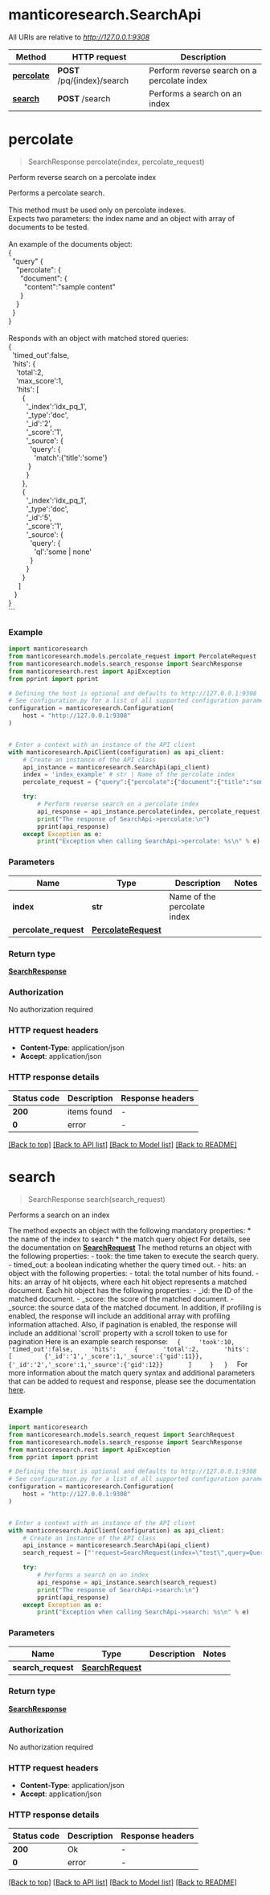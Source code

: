 # manticoresearch.SearchApi

All URIs are relative to *http://127.0.0.1:9308*

Method | HTTP request | Description
------------- | ------------- | -------------
[**percolate**](SearchApi.md#percolate) | **POST** /pq/{index}/search | Perform reverse search on a percolate index
[**search**](SearchApi.md#search) | **POST** /search | Performs a search on an index


# **percolate**
> SearchResponse percolate(index, percolate_request)

Perform reverse search on a percolate index

Performs a percolate search. <br><br> This method must be used only on percolate indexes. <br> Expects two parameters: the index name and an object with array of documents to be tested. <br> <br> An example of the documents object: <br>   { <br>   &nbsp;&nbsp;\"query\" {<br>   &nbsp;&nbsp;&nbsp;&nbsp;\"percolate\": {<br>   &nbsp;&nbsp;&nbsp;&nbsp;&nbsp;&nbsp;\"document\": { <br>   &nbsp;&nbsp;&nbsp;&nbsp;&nbsp;&nbsp;&nbsp;&nbsp;\"content\":\"sample content\" <br>   &nbsp;&nbsp;&nbsp;&nbsp;&nbsp;&nbsp;} <br>   &nbsp;&nbsp;&nbsp;&nbsp;} <br>   &nbsp;&nbsp;} <br>   } <br> <br> Responds with an object with matched stored queries:  <br>   { <br>   &nbsp;&nbsp;'timed_out':false, <br>   &nbsp;&nbsp;'hits': { <br>   &nbsp;&nbsp;&nbsp;&nbsp;'total':2, <br>   &nbsp;&nbsp;&nbsp;&nbsp;'max_score':1, <br>   &nbsp;&nbsp;&nbsp;&nbsp;'hits': [ <br>   &nbsp;&nbsp;&nbsp;&nbsp;&nbsp;&nbsp; { <br>   &nbsp;&nbsp;&nbsp;&nbsp;&nbsp;&nbsp;&nbsp;&nbsp; '_index':'idx_pq_1', <br>   &nbsp;&nbsp;&nbsp;&nbsp;&nbsp;&nbsp;&nbsp;&nbsp; '_type':'doc', <br>   &nbsp;&nbsp;&nbsp;&nbsp;&nbsp;&nbsp;&nbsp;&nbsp; '_id':'2', <br>   &nbsp;&nbsp;&nbsp;&nbsp;&nbsp;&nbsp;&nbsp;&nbsp; '_score':'1', <br>   &nbsp;&nbsp;&nbsp;&nbsp;&nbsp;&nbsp;&nbsp;&nbsp; '_source': { <br>   &nbsp;&nbsp;&nbsp;&nbsp;&nbsp;&nbsp;&nbsp;&nbsp;&nbsp;&nbsp; 'query': { <br>   &nbsp;&nbsp;&nbsp;&nbsp;&nbsp;&nbsp;&nbsp;&nbsp;&nbsp;&nbsp;&nbsp;&nbsp; 'match':{'title':'some'} <br>   &nbsp;&nbsp;&nbsp;&nbsp;&nbsp;&nbsp;&nbsp;&nbsp;&nbsp;&nbsp;} <br>   &nbsp;&nbsp;&nbsp;&nbsp;&nbsp;&nbsp;&nbsp;&nbsp; } <br>   &nbsp;&nbsp;&nbsp;&nbsp;&nbsp;&nbsp; }, <br>   &nbsp;&nbsp;&nbsp;&nbsp;&nbsp;&nbsp; { <br>   &nbsp;&nbsp;&nbsp;&nbsp;&nbsp;&nbsp;&nbsp;&nbsp; '_index':'idx_pq_1', <br>   &nbsp;&nbsp;&nbsp;&nbsp;&nbsp;&nbsp;&nbsp;&nbsp; '_type':'doc', <br>   &nbsp;&nbsp;&nbsp;&nbsp;&nbsp;&nbsp;&nbsp;&nbsp; '_id':'5', <br>   &nbsp;&nbsp;&nbsp;&nbsp;&nbsp;&nbsp;&nbsp;&nbsp; '_score':'1', <br>   &nbsp;&nbsp;&nbsp;&nbsp;&nbsp;&nbsp;&nbsp;&nbsp; '_source': { <br>   &nbsp;&nbsp;&nbsp;&nbsp;&nbsp;&nbsp;&nbsp;&nbsp;&nbsp;&nbsp; 'query': { <br>   &nbsp;&nbsp;&nbsp;&nbsp;&nbsp;&nbsp;&nbsp;&nbsp;&nbsp;&nbsp;&nbsp;&nbsp; 'ql':'some | none' <br>   &nbsp;&nbsp;&nbsp;&nbsp;&nbsp;&nbsp;&nbsp;&nbsp;&nbsp;&nbsp; } <br>   &nbsp;&nbsp;&nbsp;&nbsp;&nbsp;&nbsp;&nbsp;&nbsp; } <br>   &nbsp;&nbsp;&nbsp;&nbsp;&nbsp;&nbsp; } <br>   &nbsp;&nbsp;&nbsp;&nbsp; ] <br>   &nbsp;&nbsp; } <br>   } <br>   ``` 

### Example


```python
import manticoresearch
from manticoresearch.models.percolate_request import PercolateRequest
from manticoresearch.models.search_response import SearchResponse
from manticoresearch.rest import ApiException
from pprint import pprint

# Defining the host is optional and defaults to http://127.0.0.1:9308
# See configuration.py for a list of all supported configuration parameters.
configuration = manticoresearch.Configuration(
    host = "http://127.0.0.1:9308"
)


# Enter a context with an instance of the API client
with manticoresearch.ApiClient(configuration) as api_client:
    # Create an instance of the API class
    api_instance = manticoresearch.SearchApi(api_client)
    index = 'index_example' # str | Name of the percolate index
    percolate_request = {"query":{"percolate":{"document":{"title":"some text to match"}}}} # PercolateRequest | 

    try:
        # Perform reverse search on a percolate index
        api_response = api_instance.percolate(index, percolate_request)
        print("The response of SearchApi->percolate:\n")
        pprint(api_response)
    except Exception as e:
        print("Exception when calling SearchApi->percolate: %s\n" % e)
```



### Parameters


Name | Type | Description  | Notes
------------- | ------------- | ------------- | -------------
 **index** | **str**| Name of the percolate index | 
 **percolate_request** | [**PercolateRequest**](PercolateRequest.md)|  | 

### Return type

[**SearchResponse**](SearchResponse.md)

### Authorization

No authorization required

### HTTP request headers

 - **Content-Type**: application/json
 - **Accept**: application/json

### HTTP response details

| Status code | Description | Response headers |
|-------------|-------------|------------------|
**200** | items found |  -  |
**0** | error |  -  |

[[Back to top]](#) [[Back to API list]](../README.md#documentation-for-api-endpoints) [[Back to Model list]](../README.md#documentation-for-models) [[Back to README]](../README.md)

# **search**
> SearchResponse search(search_request)

Performs a search on an index

 The method expects an object with the following mandatory properties: * the name of the index to search * the match query object For details, see the documentation on [**SearchRequest**](SearchRequest.md) The method returns an object with the following properties: - took: the time taken to execute the search query. - timed_out: a boolean indicating whether the query timed out. - hits: an object with the following properties:    - total: the total number of hits found.    - hits: an array of hit objects, where each hit object represents a matched document. Each hit object has the following properties:      - _id: the ID of the matched document.      - _score: the score of the matched document.      - _source: the source data of the matched document.  In addition, if profiling is enabled, the response will include an additional array with profiling information attached. Also, if pagination is enabled, the response will include an additional 'scroll' property with a scroll token to use for pagination Here is an example search response:    ```   {     'took':10,     'timed_out':false,     'hits':     {       'total':2,       'hits':       [         {'_id':'1','_score':1,'_source':{'gid':11}},         {'_id':'2','_score':1,'_source':{'gid':12}}       ]     }   }   ```  For more information about the match query syntax and additional parameters that can be added to request and response, please see the documentation [here](https://manual.manticoresearch.com/Searching/Full_text_matching/Basic_usage#HTTP-JSON). 

### Example


```python
import manticoresearch
from manticoresearch.models.search_request import SearchRequest
from manticoresearch.models.search_response import SearchResponse
from manticoresearch.rest import ApiException
from pprint import pprint

# Defining the host is optional and defaults to http://127.0.0.1:9308
# See configuration.py for a list of all supported configuration parameters.
configuration = manticoresearch.Configuration(
    host = "http://127.0.0.1:9308"
)


# Enter a context with an instance of the API client
with manticoresearch.ApiClient(configuration) as api_client:
    # Create an instance of the API class
    api_instance = manticoresearch.SearchApi(api_client)
    search_request = ["'request=SearchRequest(index=\"test\",query=Query(query_string=\"abc\"))'"] # SearchRequest | 

    try:
        # Performs a search on an index
        api_response = api_instance.search(search_request)
        print("The response of SearchApi->search:\n")
        pprint(api_response)
    except Exception as e:
        print("Exception when calling SearchApi->search: %s\n" % e)
```



### Parameters


Name | Type | Description  | Notes
------------- | ------------- | ------------- | -------------
 **search_request** | [**SearchRequest**](SearchRequest.md)|  | 

### Return type

[**SearchResponse**](SearchResponse.md)

### Authorization

No authorization required

### HTTP request headers

 - **Content-Type**: application/json
 - **Accept**: application/json

### HTTP response details

| Status code | Description | Response headers |
|-------------|-------------|------------------|
**200** | Ok |  -  |
**0** | error |  -  |

[[Back to top]](#) [[Back to API list]](../README.md#documentation-for-api-endpoints) [[Back to Model list]](../README.md#documentation-for-models) [[Back to README]](../README.md)

